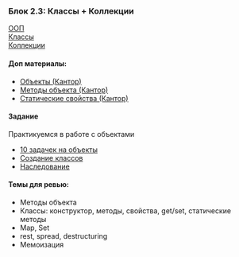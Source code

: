 ### Блок 2.3: Классы + Коллекции

[ООП](https://habr.com/ru/company/ruvds/blog/665290/)  
[Классы](https://learn.javascript.ru/classes)  
[Коллекции](https://developer.mozilla.org/ru/docs/Web/JavaScript/Guide/Keyed_collections)

#### Доп материалы:

- [Объекты (Кантор)](https://learn.javascript.ru/object)
- [Методы объекта (Кантор)](https://learn.javascript.ru/object-methods)
- [Статические свойства (Кантор)](https://learn.javascript.ru/static-properties-methods)

#### Задание

Практикуемся в работе с объектами

- [10 задачек на объекты](/objects)
- [Создание классов](/classes)
- [Наследование](/classes)

#### Темы для ревью:

- Методы объекта
- Классы: конструктор, методы, свойства, get/set, статические методы
- Map, Set
- rest, spread, destructuring
- Мемоизация
